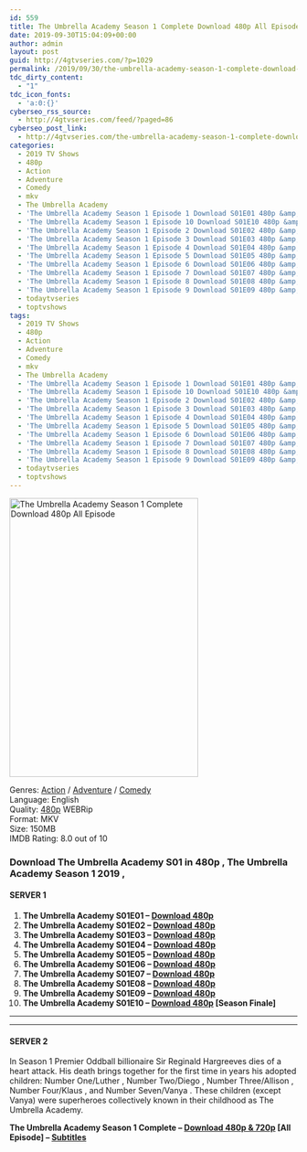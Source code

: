 ```yaml
---
id: 559
title: The Umbrella Academy Season 1 Complete Download 480p All Episode
date: 2019-09-30T15:04:09+00:00
author: admin
layout: post
guid: http://4gtvseries.com/?p=1029
permalink: /2019/09/30/the-umbrella-academy-season-1-complete-download-480p-all-episode/
tdc_dirty_content:
  - "1"
tdc_icon_fonts:
  - 'a:0:{}'
cyberseo_rss_source:
  - http://4gtvseries.com/feed/?paged=86
cyberseo_post_link:
  - http://4gtvseries.com/the-umbrella-academy-season-1-complete-download-480p-all-episode/
categories:
  - 2019 TV Shows
  - 480p
  - Action
  - Adventure
  - Comedy
  - mkv
  - The Umbrella Academy
  - 'The Umbrella Academy Season 1 Episode 1 Download S01E01 480p &amp; 720p'
  - 'The Umbrella Academy Season 1 Episode 10 Download S01E10 480p &amp; 720p'
  - 'The Umbrella Academy Season 1 Episode 2 Download S01E02 480p &amp; 720p'
  - 'The Umbrella Academy Season 1 Episode 3 Download S01E03 480p &amp; 720p'
  - 'The Umbrella Academy Season 1 Episode 4 Download S01E04 480p &amp; 720p'
  - 'The Umbrella Academy Season 1 Episode 5 Download S01E05 480p &amp; 720p'
  - 'The Umbrella Academy Season 1 Episode 6 Download S01E06 480p &amp; 720p'
  - 'The Umbrella Academy Season 1 Episode 7 Download S01E07 480p &amp; 720p'
  - 'The Umbrella Academy Season 1 Episode 8 Download S01E08 480p &amp; 720p'
  - 'The Umbrella Academy Season 1 Episode 9 Download S01E09 480p &amp; 720p'
  - todaytvseries
  - toptvshows
tags:
  - 2019 TV Shows
  - 480p
  - Action
  - Adventure
  - Comedy
  - mkv
  - The Umbrella Academy
  - 'The Umbrella Academy Season 1 Episode 1 Download S01E01 480p &amp; 720p'
  - 'The Umbrella Academy Season 1 Episode 10 Download S01E10 480p &amp; 720p'
  - 'The Umbrella Academy Season 1 Episode 2 Download S01E02 480p &amp; 720p'
  - 'The Umbrella Academy Season 1 Episode 3 Download S01E03 480p &amp; 720p'
  - 'The Umbrella Academy Season 1 Episode 4 Download S01E04 480p &amp; 720p'
  - 'The Umbrella Academy Season 1 Episode 5 Download S01E05 480p &amp; 720p'
  - 'The Umbrella Academy Season 1 Episode 6 Download S01E06 480p &amp; 720p'
  - 'The Umbrella Academy Season 1 Episode 7 Download S01E07 480p &amp; 720p'
  - 'The Umbrella Academy Season 1 Episode 8 Download S01E08 480p &amp; 720p'
  - 'The Umbrella Academy Season 1 Episode 9 Download S01E09 480p &amp; 720p'
  - todaytvseries
  - toptvshows
---
```

<img loading="lazy" class="aligncenter" src="https://4.bp.blogspot.com/-navh0wLaaCo/XZIX9_u4c6I/AAAAAAAAATg/H9TZC2UP2JcCZcMLiuRxxpbAH5miz0hPgCK4BGAYYCw/s1600/The%2BUmbrella%2BAcademy%2BSeason%2B1.jpg" alt="The Umbrella Academy Season 1 Complete Download 480p All Episode" title="The Umbrella Academy Season 1 Complete Download 480p All Episode" width="330" height="488" />

Genres:&nbsp;<a href="http://4gtvseries.com/tag/action/" data-wpel-link="internal">Action</a>&nbsp;/&nbsp;<a href="http://4gtvseries.com/tag/adventure/" data-wpel-link="internal">Adventure</a>&nbsp;/&nbsp;<a href="http://4gtvseries.com/tag/comedy/" data-wpel-link="internal">Comedy</a>  
Language: English  
Quality:&nbsp;<a href="http://4gtvseries.com/tag/480p/" data-wpel-link="internal">480p</a>&nbsp;WEBRip  
Format: MKV  
Size: 150MB  
IMDB Rating: 8.0 out of 10

### **Download The Umbrella Academy S01 in 480p , The Umbrella Academy Season 1 2019 ,&nbsp;**

#### <span><strong>SERVER 1</strong></span>

  1. **The Umbrella Academy S01E01 – <a href="http://slink.dl480p.xyz/MEkutY" data-wpel-link="external" target="_blank" rel="nofollow external noopener noreferrer" class="wpel-icon-left"><i class="wpel-icon fa fa-download" aria-hidden="true"></i>Download 480p</a>**
  2. **The Umbrella Academy S01E02 – <a href="http://slink.dl480p.xyz/dSSbUj" data-wpel-link="external" target="_blank" rel="nofollow external noopener noreferrer" class="wpel-icon-left"><i class="wpel-icon fa fa-download" aria-hidden="true"></i>Download 480p</a>**
  3. **The Umbrella Academy S01E03 – <a href="http://slink.dl480p.xyz/TT5xlW5" data-wpel-link="external" target="_blank" rel="nofollow external noopener noreferrer" class="wpel-icon-left"><i class="wpel-icon fa fa-download" aria-hidden="true"></i>Download 480p</a>**
  4. **The Umbrella Academy S01E04 – <a href="http://slink.dl480p.xyz/YXyu" data-wpel-link="external" target="_blank" rel="nofollow external noopener noreferrer" class="wpel-icon-left"><i class="wpel-icon fa fa-download" aria-hidden="true"></i>Download 480p</a>**
  5. **The Umbrella Academy S01E05 – <a href="http://slink.dl480p.xyz/a0181qQJ" data-wpel-link="external" target="_blank" rel="nofollow external noopener noreferrer" class="wpel-icon-left"><i class="wpel-icon fa fa-download" aria-hidden="true"></i>Download 480p</a>**
  6. **The Umbrella Academy S01E06 – <a href="http://slink.dl480p.xyz/cA2Tl" data-wpel-link="external" target="_blank" rel="nofollow external noopener noreferrer" class="wpel-icon-left"><i class="wpel-icon fa fa-download" aria-hidden="true"></i>Download 480p</a>**
  7. **The Umbrella Academy S01E07 – <a href="http://slink.dl480p.xyz/1MEpdz" data-wpel-link="external" target="_blank" rel="nofollow external noopener noreferrer" class="wpel-icon-left"><i class="wpel-icon fa fa-download" aria-hidden="true"></i>Download 480p</a>**
  8. **The Umbrella Academy S01E08 – <a href="http://slink.dl480p.xyz/BNLHlR" data-wpel-link="external" target="_blank" rel="nofollow external noopener noreferrer" class="wpel-icon-left"><i class="wpel-icon fa fa-download" aria-hidden="true"></i>Download 480p</a>**
  9. **The Umbrella Academy S01E09 – <a href="http://slink.dl480p.xyz/bAdKrSR" data-wpel-link="external" target="_blank" rel="nofollow external noopener noreferrer" class="wpel-icon-left"><i class="wpel-icon fa fa-download" aria-hidden="true"></i>Download 480p</a>**
 10. **The Umbrella Academy S01E10 – <a href="http://slink.dl480p.xyz/Xl5eMxNR" data-wpel-link="external" target="_blank" rel="nofollow external noopener noreferrer" class="wpel-icon-left"><i class="wpel-icon fa fa-download" aria-hidden="true"></i>Download 480p</a> [Season Finale]**

* * *

* * *

#### <span><strong>SERVER 2</strong></span>

In Season 1 Premier Oddball billionaire Sir Reginald Hargreeves dies of a heart attack. His death brings together for the first time in years his adopted children: Number One/Luther , Number Two/Diego , Number Three/Allison , Number Four/Klaus , and Number Seven/Vanya . These children (except Vanya) were superheroes collectively known in their childhood as The Umbrella Academy.

**The Umbrella Academy Season 1 Complete – <a href="http://dl480p.xyz/815/" data-wpel-link="external" target="_blank" rel="nofollow external noopener noreferrer" class="wpel-icon-left"><i class="wpel-icon fa fa-download" aria-hidden="true"></i>Download 480p & 720p</a> [All Episode] – <a href="https://subscene.com/subtitles/the-umbrella-academy" data-wpel-link="external" target="_blank" rel="nofollow external noopener noreferrer" class="wpel-icon-left"><i class="wpel-icon fa fa-download" aria-hidden="true"></i>Subtitles</a>**

<div align="center">
</div>